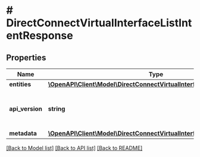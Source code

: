 # # DirectConnectVirtualInterfaceListIntentResponse

## Properties

Name | Type | Description | Notes
------------ | ------------- | ------------- | -------------
**entities** | [**\OpenAPI\Client\Model\DirectConnectVirtualInterfaceIntentResource[]**](DirectConnectVirtualInterfaceIntentResource.md) |  | [optional]
**api_version** | **string** | API Version of the Nutanix v3 API framework. | [default to '3.1.0']
**metadata** | [**\OpenAPI\Client\Model\DirectConnectVirtualInterfaceListMetadataOutput**](DirectConnectVirtualInterfaceListMetadataOutput.md) |  |

[[Back to Model list]](../../README.md#models) [[Back to API list]](../../README.md#endpoints) [[Back to README]](../../README.md)
